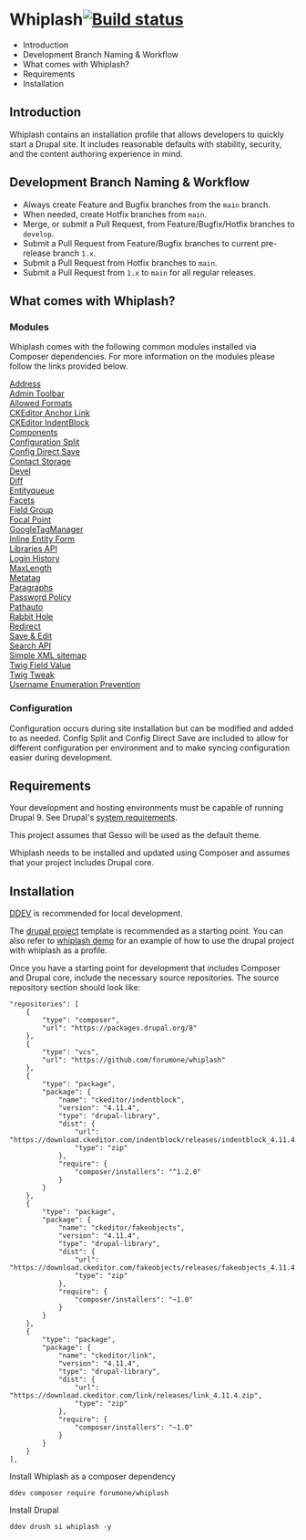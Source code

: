 # Whiplash[![Build status](https://badge.buildkite.com/73e7fa3f732bafa8bd36b8e73e6d6faff84cbe0ec72c7bc83f.svg)](https://buildkite.com/forum-one/whiplash)

- Introduction
- Development Branch Naming & Workflow
- What comes with Whiplash?
- Requirements
- Installation

## Introduction
Whiplash contains an installation profile that allows developers to quickly start a Drupal site. It includes reasonable defaults with stability, security, and the content authoring experience in mind.

## Development Branch Naming & Workflow

- Always create Feature and Bugfix branches from the `main` branch.
- When needed, create Hotfix branches from `main`.
- Merge, or submit a Pull Request, from Feature/Bugfix/Hotfix branches to `develop`.
- Submit a Pull Request from Feature/Bugfix branches to current pre-release branch `1.x`.
- Submit a Pull Request from Hotfix branches to `main`.
- Submit a Pull Request from `1.x` to `main` for all regular releases.

## What comes with Whiplash?

### Modules
Whiplash comes with the following common modules installed via Composer dependencies. For more information on the modules please follow the links provided below.

[Address](https://www.drupal.org/project/address)  
[Admin Toolbar](https://www.drupal.org/project/admin_toolbar)  
[Allowed Formats](https://www.drupal.org/project/allowed_formats)  
[CKEditor Anchor Link](https://www.drupal.org/project/anchor_link)  
[CKEditor IndentBlock](https://www.drupal.org/project/ckeditor_indentblock)  
[Components](https://www.drupal.org/project/components)  
[Configuration Split](https://www.drupal.org/project/config_split)  
[Config Direct Save](https://www.drupal.org/project/config_direct_save)  
[Contact Storage](https://www.drupal.org/project/contact_storage)  
[Devel](https://www.drupal.org/project/devel)  
[Diff](https://www.drupal.org/project/diff)  
[Entityqueue](https://www.drupal.org/project/entityqueue)  
[Facets](https://www.drupal.org/project/facets)  
[Field Group](https://www.drupal.org/project/field_group)  
[Focal Point](https://www.drupal.org/project/focal_point)  
[GoogleTagManager](https://www.drupal.org/project/google_tag)  
[Inline Entity Form](https://www.drupal.org/project/inline_entity_form)  
[Libraries API](https://www.drupal.org/project/libraries)  
[Login History](https://www.drupal.org/project/login_history)  
[MaxLength](https://www.drupal.org/project/maxlength)  
[Metatag](https://www.drupal.org/project/metatag)  
[Paragraphs](https://www.drupal.org/project/paragraphs)  
[Password Policy](https://www.drupal.org/project/password_policy)  
[Pathauto](https://www.drupal.org/project/pathauto)  
[Rabbit Hole](https://www.drupal.org/project/rabbit_hole)  
[Redirect](https://www.drupal.org/project/redirect)  
[Save & Edit](https://www.drupal.org/project/save_edit)  
[Search API](https://www.drupal.org/project/search_api)  
[Simple XML sitemap](https://www.drupal.org/project/simple_sitemap)  
[Twig Field Value](https://www.drupal.org/project/twig_field_value)  
[Twig Tweak](https://www.drupal.org/project/twig_tweak)  
[Username Enumeration Prevention](https://www.drupal.org/project/username_enumeration_prevention)  

### Configuration
Configuration occurs during site installation but can be modified and added to as needed. Config Split and Config Direct Save are included to allow for different configuration per environment and to make syncing configuration easier during development.

## Requirements
Your development and hosting environments must be capable of running Drupal 9. See Drupal's [system requirements](https://www.drupal.org/docs/system-requirements).

This project assumes that Gesso will be used as the default theme.

Whiplash needs to be installed and updated using Composer and assumes that your project includes Drupal core.

## Installation
[DDEV](https://ddev.com/) is recommended for local development.

The [drupal project](https://github.com/forumone/drupal-project) template is recommended as a starting point. You can also refer to [whiplash demo](https://github.com/forumone/whiplash-demo) for an example of how to use the drupal project with whiplash as a profile.

Once you have a starting point for development that includes Composer and Drupal core, include the necessary source repositories. The source repository section should look like:

```
"repositories": [
    {
        "type": "composer",
        "url": "https://packages.drupal.org/8"
    },
    {
        "type": "vcs",
        "url": "https://github.com/forumone/whiplash"
    },
    {
        "type": "package",
        "package": {
            "name": "ckeditor/indentblock",
            "version": "4.11.4",
            "type": "drupal-library",
            "dist": {
                "url": "https://download.ckeditor.com/indentblock/releases/indentblock_4.11.4.zip",
                "type": "zip"
            },
            "require": {
                "composer/installers": "^1.2.0"
            }
        }
    },
    {
        "type": "package",
        "package": {
            "name": "ckeditor/fakeobjects",
            "version": "4.11.4",
            "type": "drupal-library",
            "dist": {
                "url": "https://download.ckeditor.com/fakeobjects/releases/fakeobjects_4.11.4.zip",
                "type": "zip"
            },
            "require": {
                "composer/installers": "~1.0"
            }
        }
    },
    {
        "type": "package",
        "package": {
            "name": "ckeditor/link",
            "version": "4.11.4",
            "type": "drupal-library",
            "dist": {
                "url": "https://download.ckeditor.com/link/releases/link_4.11.4.zip",
                "type": "zip"
            },
            "require": {
                "composer/installers": "~1.0"
            }
        }
    }
],
```

Install Whiplash as a composer dependency

```
ddev composer require forumone/whiplash
```

Install Drupal

```
ddev drush si whiplash -y
```
